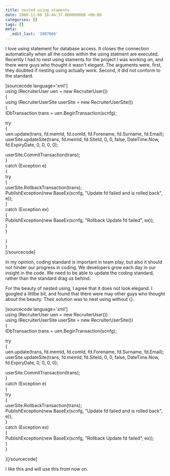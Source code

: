 ```yaml
---
title: nested using staments
date: 2008-11-06 16:44:37.000000000 +00:00
categories: []
tags: []
meta:
  _edit_last: '1907066'
---
```

<p>I love using statement for database access. It closes the connection automatically when all the codes within the using statment are executed. Recently I had to nest using staments for the project I was working on, and there were guys who thought it wasn't elegant. The arguments were, first, they doubted if nesting using actually work. Second, it did not conform to the standard.</p>
<p>[sourcecode language='xml']<br />
using (RecruiterUser uen = new RecruiterUser())<br />
{<br />
    using (RecruiterUserSite userSite = new RecruiterUserSite())<br />
    {<br />
        IDbTransaction trans = uen.BeginTransaction(scnfg);</p>
<p>        try<br />
        {<br />
            uen.update(trans, fd.memId, fd.comId, fd.Forename, fd.Surname, fd.Email);<br />
            userSite.updateSite(trans, fd.memId, fd.SiteId, 0, 0, false, DateTime.Now,<br />
                fd.ExpiryDate, 0, 0, 0, 0);</p>
<p>            userSite.CommitTransaction(trans);<br />
        }<br />
        catch (Exception e)<br />
        {<br />
            try<br />
            {<br />
                userSite.RollbackTransaction(trans);<br />
                PublishException(new BaseEx(scnfg, "Update fd failed and is rolled back", e));<br />
            }<br />
            catch (Exception ex)<br />
            {<br />
                PublishException(new BaseEx(scnfg, "Rollback Update fd failed", ex));<br />
            }<br />
        }</p>
<p>    }<br />
}<br />
[/sourcecode]</p>
<p>In my opinion, coding standard is important in team play, but also it should not hinder our progress in coding. We developers grow each day in our insight in the code. We need to be able to update the coding standard, rather than the standard drag us behind.</p>
<p>For the beauty of nested using, I agree that it does not look elegand. I googled a littlbe bit, and found that there were may other guys who thought about the beauty. Their solution was to nest using without {}.</p>
<p>[sourcecode language='xml']<br />
using (RecruiterUser uen = new RecruiterUser())<br />
using (RecruiterUserSite userSite = new RecruiterUserSite())<br />
{<br />
    IDbTransaction trans = uen.BeginTransaction(scnfg);</p>
<p>    try<br />
    {<br />
        uen.update(trans, fd.memId, fd.comId, fd.Forename, fd.Surname, fd.Email);<br />
        userSite.updateSite(trans, fd.memId, fd.SiteId, 0, 0, false, DateTime.Now,<br />
            fd.ExpiryDate, 0, 0, 0, 0);</p>
<p>        userSite.CommitTransaction(trans);<br />
    }<br />
    catch (Exception e)<br />
    {<br />
        try<br />
        {<br />
            userSite.RollbackTransaction(trans);<br />
            PublishException(new BaseEx(scnfg, "Update fd failed and is rolled back", e));<br />
        }<br />
        catch (Exception ex)<br />
        {<br />
            PublishException(new BaseEx(scnfg, "Rollback Update fd failed", ex));<br />
        }<br />
    }</p>
<p>}[/sourcecode]</p>
<p>I like this and will use this from now on.</p></p>

